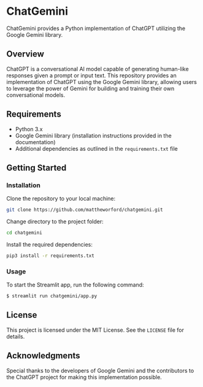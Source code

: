 # ChatGemini

ChatGemini provides a Python implementation of ChatGPT utilizing the Google Gemini library.

## Overview

ChatGPT is a conversational AI model capable of generating human-like responses given a prompt or input text. This repository provides an implementation of ChatGPT using the Google Gemini library, allowing users to leverage the power of Gemini for building and training their own conversational models.

## Requirements

- Python 3.x
- Google Gemini library (installation instructions provided in the documentation)
- Additional dependencies as outlined in the `requirements.txt` file

## Getting Started

### Installation

Clone the repository to your local machine:

```bash
git clone https://github.com/mattheworford/chatgemini.git
```

Change directory to the project folder:

```bash
cd chatgemini
```

Install the required dependencies:

```bash
pip3 install -r requirements.txt
```

### Usage

To start the Streamlit app, run the following command:

```bash
$ streamlit run chatgemini/app.py
```

## License

This project is licensed under the MIT License. See the `LICENSE` file for details.

## Acknowledgments

Special thanks to the developers of Google Gemini and the contributors to the ChatGPT project for making this implementation possible.
